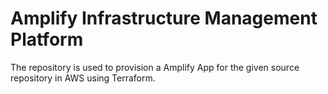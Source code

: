 # Amplify Infrastructure Management Platform

The repository is used to provision a Amplify App for the given source repository in AWS using Terraform.
